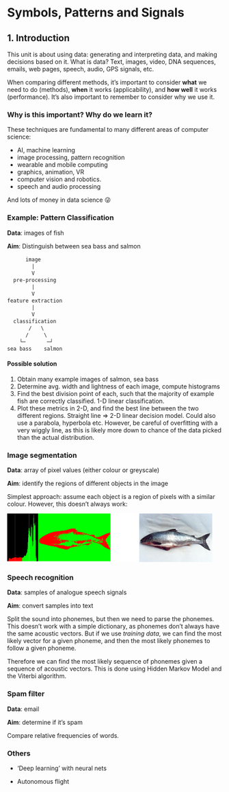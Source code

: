 # Symbols, Patterns and Signals

## 1. Introduction

This unit is about using data: generating and interpreting data, and making decisions based on it. What is data? Text, images, video, DNA sequences, emails, web pages, speech, audio, GPS signals, etc.

When comparing different methods, it’s important to consider **what** we need to do (methods), **when** it works (applicability), and **how well** it works (performance). It’s also important to remember to consider why we use it.

### Why is this important? Why do we learn it?

These techniques are fundamental to many different areas of computer science:

- AI, machine learning
- image processing, pattern recognition
- wearable and mobile computing
- graphics, animation, VR
- computer vision and robotics.
- speech and audio processing

And lots of money in data science 😜

### Example: Pattern Classification

**Data**: images of fish

**Aim**: Distinguish between sea bass and salmon

          image
            |
            V
      pre-processing
            |
            V
    feature extraction
            |
            V
      classification
           /   \
          /     \
        └─       ─┘
    sea bass    salmon

#### Possible solution

1. Obtain many example images of salmon, sea bass
2. Determine avg. width and lightness of each image, compute histograms
3. Find the best division point of each, such that the majority of example fish are correctly classified. 1-D linear classification.
4. Plot these metrics in 2-D, and find the best line between the two different regions. Straight line => 2-D linear decision model. Could also use a parabola, hyperbola etc. However, be careful of overfitting with a very wiggly line, as this is likely more down to chance of the data picked than the actual distribution.

### Image segmentation

**Data**: array of pixel values (either colour or greyscale)

**Aim**: identify the regions of different objects in the image

Simplest approach: assume each object is a region of pixels with a similar colour. However, this doesn’t always work:

![Bad segmentation](A01-fish-region.png)

### Speech recognition

**Data**: samples of analogue speech signals

**Aim**: convert samples into text

Split the sound into phonemes, but then we need to parse the phonemes. This doesn’t work with a simple dictionary, as phonemes don’t always have the same acoustic vectors. But if we use *training data*, we can find the most likely vector for a given phoneme, and then the most likely phonemes to follow a given phoneme.

Therefore we can find the most likely sequence of phonemes given a sequence of acoustic vectors. This is done using Hidden Markov Model and the Viterbi algorithm.

### Spam filter

**Data**: email

**Aim**: determine if it’s spam

Compare relative frequencies of words.

### Others

- ‘Deep learning’ with neural nets

- Autonomous flight